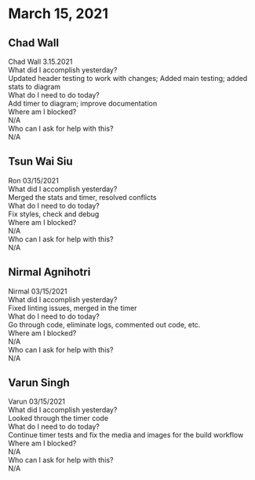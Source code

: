 # March 15, 2021

## Chad Wall
Chad Wall 3.15.2021\
What did I accomplish yesterday?\
Updated header testing to work with changes; Added main testing; added stats to diagram\
What do I need to do today?\
Add timer to diagram; improve documentation\
Where am I blocked?\
N/A\
Who can I ask for help with this?\
N/A

## Tsun Wai Siu 
Ron 03/15/2021\
What did I accomplish yesterday?\
Merged the stats and timer, resolved conflicts\
What do I need to do today?\
Fix styles, check and debug\
Where am I blocked?\
N/A\
Who can I ask for help with this?\
N/A

## Nirmal Agnihotri 
Nirmal 03/15/2021\
What did I accomplish yesterday?\
Fixed linting issues, merged in the timer\
What do I need to do today?\
Go through code, eliminate logs, commented out code, etc.\
Where am I blocked?\
N/A\
Who can I ask for help with this?\
N/A

## Varun Singh
Varun 03/15/2021\
What did I accomplish yesterday?\
Looked through the timer code\
What do I need to do today?\
Continue timer tests and fix the media and images for the build workflow\
Where am I blocked?\
N/A\
Who can I ask for help with this?\
N/A